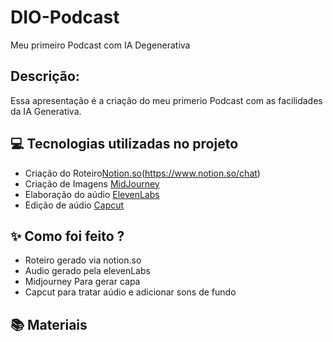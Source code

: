 # DIO-Podcast
Meu primeiro Podcast com IA Degenerativa

## Descrição: 
Essa apresentação é a criação do meu primerio Podcast com as facilidades da IA Generativa. 

## 💻 Tecnologias utilizadas no projeto

- Criação do Roteiro[Notion.so](https://chat.openai.com)(https://www.notion.so/chat)
- Criação de Imagens [MidJourney](https://www.midjourney.com/app/)
- Elaboração do aúdio [ElevenLabs](https://beta.elevenlabs.io/)
- Edição de aúdio [Capcut](https://www.capcut.com/pt-br/)

## ✨ Como foi feito ?

- Roteiro gerado via notion.so
- Audio gerado pela elevenLabs
- Midjourney Para gerar capa 
- Capcut para tratar aúdio e adicionar sons de fundo

## 📚 Materiais



